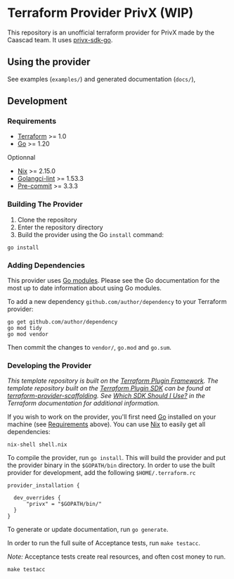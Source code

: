 # Terraform Provider PrivX (WIP)

This repository is an unofficial terraform provider for PrivX made by the Caascad team.
It uses [privx-sdk-go](https://github.com/SSHcom/privx-sdk-go).

## Using the provider

See examples (`examples/`) and generated documentation (`docs/`),

## Development

### Requirements

- [Terraform](https://www.terraform.io/downloads.html) >= 1.0
- [Go](https://golang.org/doc/install) >= 1.20

Optionnal
- [Nix](https://github.com/NixOS/nix) >= 2.15.0
- [Golangci-lint](https://github.com/golangci/golangci-lint) >= 1.53.3
- [Pre-commit](https://github.com/pre-commit/pre-commit) >= 3.3.3

### Building The Provider

1. Clone the repository
1. Enter the repository directory
1. Build the provider using the Go `install` command:

```shell
go install
```

### Adding Dependencies

This provider uses [Go modules](https://github.com/golang/go/wiki/Modules).
Please see the Go documentation for the most up to date information about using Go modules.

To add a new dependency `github.com/author/dependency` to your Terraform provider:

```shell
go get github.com/author/dependency
go mod tidy
go mod vendor
```

Then commit the changes to `vendor/`, `go.mod` and `go.sum`.

### Developing the Provider
_This template repository is built on the [Terraform Plugin Framework](https://github.com/hashicorp/terraform-plugin-framework). The template repository built on the [Terraform Plugin SDK](https://github.com/hashicorp/terraform-plugin-sdk) can be found at [terraform-provider-scaffolding](https://github.com/hashicorp/terraform-provider-scaffolding). See [Which SDK Should I Use?](https://www.terraform.io/docs/plugin/which-sdk.html) in the Terraform documentation for additional information._

If you wish to work on the provider, you'll first need [Go](http://www.golang.org) installed on your machine (see [Requirements](#requirements) above).
You can use [Nix](https://github.com/NixOS/nix) to easily get all dependencies:
```shell
nix-shell shell.nix
```

To compile the provider, run `go install`. This will build the provider and put the provider binary in the `$GOPATH/bin` directory.
In order to use the built provider for development, add the following `$HOME/.terraform.rc`
```
provider_installation {

  dev_overrides {
      "privx" = "$GOPATH/bin/"
  }
}
```

To generate or update documentation, run `go generate`.

In order to run the full suite of Acceptance tests, run `make testacc`.

*Note:* Acceptance tests create real resources, and often cost money to run.

```shell
make testacc
```
